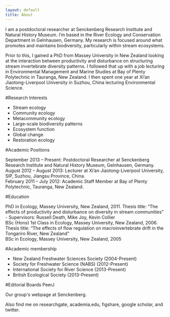 ```yaml
---
layout: default
title: About
---
```




I am a postdoctoral researcher at Senckenberg Research Institute and Natural History Museum. I’m based in the River Ecology and Conservation Department in Gelnhausen, Germany. My research is focused around what promotes and maintains biodiversity, particularly within stream ecosystems.

Prior to this, I gained a PhD from Massey University in New Zealand looking at the interaction between productivity and disturbance on structuring stream invertebrate diversity patterns. I followed that up with a job lecturing in Environmental Management and Marine Studies at Bay of Plenty Polytechnic in Tauranga, New Zealand. I then spent one year at Xi’an Jiaotong-Liverpool University in Suzhou, China lecturing Environmental Science.

#Research Interests
- Stream ecology
- Community ecology
- Metacommunity ecology
- Large-scale biodiversity patterns
- Ecosystem function
- Global change
- Restoration ecology


#Academic Positions

September 2013 – Present: Postdoctoral Researcher at Senckenberg Research Institute and Natural History Museum, Gelnhausen, Germany.   
August 2012 – August 2013: Lecturer at Xi’an Jiaotong-Liverpool University, SIP, Suzhou, Jiangsu Province, China.  
February 2011 – July 2012: Academic Staff Member at Bay of Plenty Polytechnic, Tauranga, New Zealand.  


#Education

PhD in Ecology, Massey University, New Zealand, 2011. Thesis title: “The effects of productivity and disturbance on diversity in stream communities” - Supervisors: Russell Death, Mike Joy, Kevin Collier   
BSc (Hons) 1st Class in Ecology, Massey University, New Zealand, 2006. Thesis title: “The effects of flow regulation on macroinvertebrate drift in the Tongariro River, New Zealand”   
BSc in Ecology, Massey University, New Zealand, 2005   


#Academic membership
- New Zealand Freshwater Sciences Society (2004-Present)
- Society for Freshwater Science (NABS) (2012-Present)
- International Society for River Science (2013-Present)
- British Ecological Society (2013-Present)


#Editorial Boards
PeerJ

Our group's webpage at Senckenberg.

Also find me on researchgate, academia.edu, figshare, google scholar, and twitter.